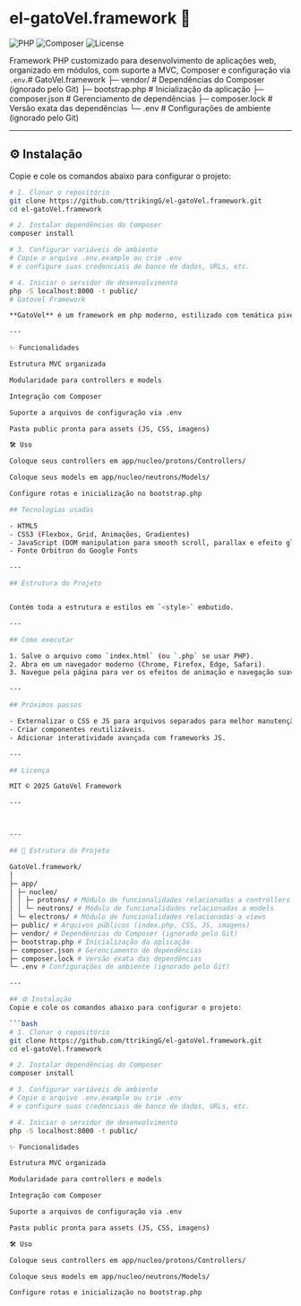# el-gatoVel.framework 🚀

![PHP](https://img.shields.io/badge/PHP-8.4-blue)
![Composer](https://img.shields.io/badge/Composer-v2.6-blue)
![License](https://img.shields.io/badge/License-MIT-green)

Framework PHP customizado para desenvolvimento de aplicações web, organizado em módulos, com suporte a MVC, Composer e configuração via `.env`.# GatoVel.framework
├─ vendor/ # Dependências do Composer (ignorado pelo Git)
├─ bootstrap.php # Inicialização da aplicação
├─ composer.json # Gerenciamento de dependências
├─ composer.lock # Versão exata das dependências
└─ .env # Configurações de ambiente (ignorado pelo Git)

---

## ⚙️ Instalação
Copie e cole os comandos abaixo para configurar o projeto:

```bash
# 1. Clonar o repositório
git clone https://github.com/ttrikingG/el-gatoVel.framework.git
cd el-gatoVel.framework

# 2. Instalar dependências do Composer
composer install

# 3. Configurar variáveis de ambiente
# Copie o arquivo .env.example ou crie .env
# e configure suas credenciais de banco de dados, URLs, etc.

# 4. Iniciar o servidor de desenvolvimento
php -S localhost:8000 -t public/
# Gatovel Framework

**GatoVel** é um framework em php moderno, estilizado com temática pixel art e inspirado em estética retro gaming. Ele traz uma experiência visual única, com animações suaves, tipografia customizada e design responsivo.

---

✨ Funcionalidades

Estrutura MVC organizada

Modularidade para controllers e models

Integração com Composer

Suporte a arquivos de configuração via .env

Pasta public pronta para assets (JS, CSS, imagens)

🛠️ Uso

Coloque seus controllers em app/nucleo/protons/Controllers/

Coloque seus models em app/nucleo/neutrons/Models/

Configure rotas e inicialização no bootstrap.php

## Tecnologias usadas

- HTML5
- CSS3 (Flexbox, Grid, Animações, Gradientes)
- JavaScript (DOM manipulation para smooth scroll, parallax e efeito glitch)
- Fonte Orbitron do Google Fonts

---

## Estrutura do Projeto


Contém toda a estrutura e estilos em `<style>` embutido.

---

## Como executar

1. Salve o arquivo como `index.html` (ou `.php` se usar PHP).
2. Abra em um navegador moderno (Chrome, Firefox, Edge, Safari).
3. Navegue pela página para ver os efeitos de animação e navegação suave.

---

## Próximos passos

- Externalizar o CSS e JS para arquivos separados para melhor manutenção.
- Criar componentes reutilizáveis.
- Adicionar interatividade avançada com frameworks JS.

---

## Licença

MIT © 2025 GatoVel Framework

---



---

## 📁 Estrutura do Projeto

GatoVel.framework/
│
├─ app/
│ ├─ nucleo/
│ │ ├─ protons/ # Módulo de funcionalidades relacionadas a controllers e Exiliares do sistema
│ │ └─ neutrons/ # Módulo de funcionalidades relacionadas a models
│ └─ electrons/ # Módulo de funcionalidades relacionadas a views
├─ public/ # Arquivos públicos (index.php, CSS, JS, imagens)
├─ vendor/ # Dependências do Composer (ignorado pelo Git)
├─ bootstrap.php # Inicialização da aplicação
├─ composer.json # Gerenciamento de dependências
├─ composer.lock # Versão exata das dependências
└─ .env # Configurações de ambiente (ignorado pelo Git)

---

## ⚙️ Instalação
Copie e cole os comandos abaixo para configurar o projeto:

```bash
# 1. Clonar o repositório
git clone https://github.com/ttrikingG/el-gatoVel.framework.git
cd el-gatoVel.framework

# 2. Instalar dependências do Composer
composer install

# 3. Configurar variáveis de ambiente
# Copie o arquivo .env.example ou crie .env
# e configure suas credenciais de banco de dados, URLs, etc.

# 4. Iniciar o servidor de desenvolvimento
php -S localhost:8000 -t public/

✨ Funcionalidades

Estrutura MVC organizada

Modularidade para controllers e models

Integração com Composer

Suporte a arquivos de configuração via .env

Pasta public pronta para assets (JS, CSS, imagens)

🛠️ Uso

Coloque seus controllers em app/nucleo/protons/Controllers/

Coloque seus models em app/nucleo/neutrons/Models/

Configure rotas e inicialização no bootstrap.php
